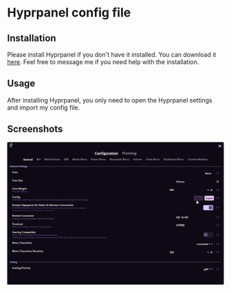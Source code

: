 # Hyprpanel config file 

## Installation
Please install Hyprpanel if you don't have it installed. You can download it [here](https://hyprpanel.com/). Feel free to message me if you need help with the installation.

## Usage
After installing Hyprpanel, you only need to open the Hyprpanel settings and import my config file.

## Screenshots
![Hyprpanelconfig](Images/Hyprpanelconf.png)
